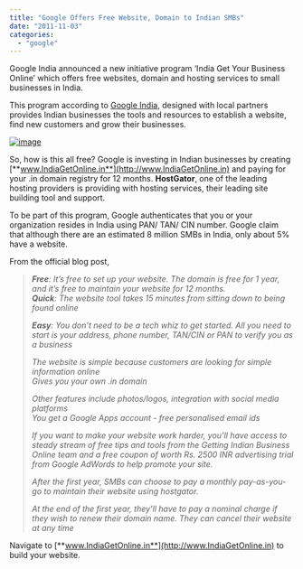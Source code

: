 ```yaml
---
title: "Google Offers Free Website, Domain to Indian SMBs"
date: "2011-11-03"
categories: 
  - "google"
---
```


Google India announced a new initiative program ‘India Get Your Business Online’ which offers free websites, domain and hosting services to small businesses in India.

This program according to [Google India](http://googleindia.blogspot.com/2011/11/google-offers-free-websites-to-indian.html), designed with local partners provides Indian businesses the tools and resources to establish a website, find new customers and grow their businesses.

[![image](http://lh4.ggpht.com/-1JGSGlE7lVM/TrLmmqNXPuI/AAAAAAAAGXs/A-fCDyDwI3Y/image_thumb%25255B1%25255D.png?imgmax=800 "image")](http://lh5.ggpht.com/-xRvij9RzPkY/TrLmmPeCqCI/AAAAAAAAGXk/RYgmzfCsQBE/s1600-h/image%25255B3%25255D.png)

So, how is this all free? Google is investing in Indian businesses by creating [**www.IndiaGetOnline.in**](http://www.IndiaGetOnline.in) and paying for your .in domain registry for 12 months. **HostGator**, one of the leading hosting providers is providing with hosting services, their leading site building tool and support.

To be part of this program, Google authenticates that you or your organization resides in India using PAN/ TAN/ CIN number. Google claim that although there are an estimated 8 million SMBs in India, only about 5% have a website.

From the official blog post,

> _**Free**: It’s free to set up your website. The domain is free for 1 year, and it’s free to maintain your website for 12 months.  
> **Quick**: The website tool takes 15 minutes from sitting down to being found online_
> 
>   
> _**Easy**: You don’t need to be a tech whiz to get started. All you need to start is your address, phone number, TAN/CIN or PAN to verify you as a business_
> 
>   
> _The website is simple because customers are looking for simple information online  
> Gives you your own .in domain_
> 
>   
> _Other features include photos/logos, integration with social media platforms  
> You get a Google Apps account - free personalised email ids_
> 
>   
> _If you want to make your website work harder, you’ll have access to steady stream of free tips and tools from the Getting Indian Business Online team and a free coupon of worth Rs. 2500 INR advertising trial from Google AdWords to help promote your site._
> 
>   
> _After the first year, SMBs can choose to pay a monthly pay-as-you-go to maintain their website using hostgator._
> 
>   
> _At the end of the first year, they’ll have to pay a nominal charge if they wish to renew their domain name. They can cancel their website at any time_

Navigate to [**www.IndiaGetOnline.in**](http://www.IndiaGetOnline.in) to build your website.
